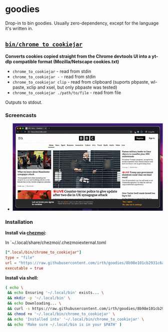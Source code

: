 # goodies

Drop-in to bin goodies. Usually zero-dependency, except for the language it's
written in.

<!-- START GOODIES SECTION -->
## [`bin/chrome_to_cookiejar`](./bin/chrome_to_cookiejar)

**Converts cookies copied straight from the Chrome devtools UI into a yt-dlp
compatible format (Mozilla/Netscape cookies.txt)**

- `chrome_to_cookiejar` - read from stdin
- `chrome_to_cookiejar -` - read from stdin
- `chrome_to_cookiejar clip` - read from clipboard (suports pbpaste, wl-paste,
  xclip and xsel, but only pbpaste was tested)
- `chrome_to_cookiejar ./path/to/file` - read from file

Outputs to stdout.


### Screencasts

- ![chrome_to_cookiejar_1.gif](./media/chrome_to_cookiejar_1.gif)


### Installation

**Install via [chezmoi](https://www.chezmoi.io/):**

In `~/.local/share/chezmoi/.chezmoiexternal.toml

```toml
[".local/bin/chrome_to_cookiejar"]
type = "file"
url = "https://raw.githubusercontent.com/irth/goodies/8b98e101cb2931c6ad191f480a10454e5d559401/bin/chrome_to_cookiejar"
executable = true
```

**Install via shell:**

```bash
( echo \
 && echo Ensuring '~/.local/bin' exists... \
 && mkdir -p '~/.local/bin' \
 && echo Downloading... \
 && curl -s https://raw.githubusercontent.com/irth/goodies/8b98e101cb2931c6ad191f480a10454e5d559401/bin/chrome_to_cookiejar -o '~/.local/bin/chrome_to_cookiejar' \
 && chmod +x '~/.local/bin/chrome_to_cookiejar' \
 && echo 'Installed into' '~/.local/bin/chrome_to_cookiejar' \
 && echo 'Make sure ~/.local/bin is in your $PATH' )
```


<!-- END GOODIES SECTION -->

